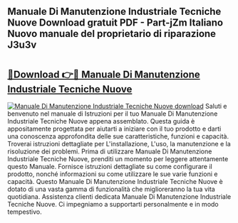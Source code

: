 ## Manuale Di Manutenzione Industriale Tecniche Nuove Download gratuit PDF - Part-jZm Italiano Nuovo manuale del proprietario di riparazione J3u3v

# <h2><a href="http://dffn5b.blite.top/?on=Manuale+Di+Manutenzione+Industriale+Tecniche+Nuove">🔗Download 👉🔴 Manuale Di Manutenzione Industriale Tecniche Nuove</a></h2>

[![Manuale Di Manutenzione Industriale Tecniche Nuove download](https://i.imgur.com/lujVjoI.png)](http://dffn5b.blite.top/?on=Manuale+Di+Manutenzione+Industriale+Tecniche+Nuove)
Saluti e benvenuto nel manuale di Istruzioni per il tuo Manuale Di Manutenzione Industriale Tecniche Nuove appena assemblato. Questa guida è appositamente progettata per aiutarti a iniziare con il tuo prodotto e darti una conoscenza approfondita delle sue caratteristiche, funzioni e capacità. Troverai istruzioni dettagliate per L'installazione, L'uso, la manutenzione e la risoluzione dei problemi. Prima di utilizzare Manuale Di Manutenzione Industriale Tecniche Nuove, prenditi un momento per leggere attentamente questo Manuale. Fornisce istruzioni dettagliate su come configurare il prodotto, nonché informazioni su come utilizzare le sue varie funzioni e capacità. Questo Manuale Di Manutenzione Industriale Tecniche Nuove è dotato di una vasta gamma di funzionalità che miglioreranno la tua vita quotidiana. Assistenza clienti dedicata Manuale Di Manutenzione Industriale Tecniche Nuove. Ci impegniamo a supportarti personalmente e in modo tempestivo.
